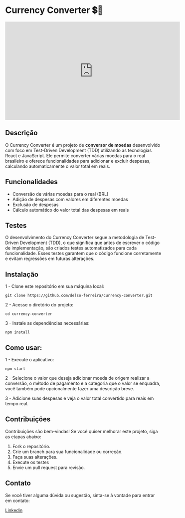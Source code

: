 <h1>Currency Converter 💲💱</h1> 

<iframe width="560" height="315" src="https://www.youtube.com/watch?v=Bf-xKT6hK8c&ab_channel=Fer" frameborder="0" allowfullscreen></iframe>

<h2>Descrição</h2>

O Currency Converter é um projeto de <strong>conversor de moedas</strong> desenvolvido com foco em Test-Driven Development (TDD) utilizando as tecnologias React e JavaScript. Ele permite converter várias moedas para o real brasileiro e oferece funcionalidades para adicionar e excluir despesas, calculando automaticamente o valor total em reais.

<h2>Funcionalidades</h2>

* Conversão de várias moedas para o real (BRL)<br>
* Adição de despesas com valores em diferentes moedas<br>
* Exclusão de despesas<br>
* Cálculo automático do valor total das despesas em reais<br>

<h2>Testes</h2>

O desenvolvimento do Currency Converter segue a metodologia de Test-Driven Development (TDD), o que significa que antes de escrever o código de implementação, são criados testes automatizados para cada funcionalidade. Esses testes garantem que o código funcione corretamente e evitam regressões em futuras alterações.

<h2>Instalação</h2>

1 - Clone este repositório em sua máquina local:

```
git clone https://github.com/delso-ferreira/currency-converter.git
```

2 - Acesse o diretório do projeto:

```
cd currency-converter
```

3 - Instale as dependências necessárias:

```
npm install
```

<h2>Como usar:</h2>

1 - Execute o aplicativo:

```
npm start
```
2 - Selecione o valor que deseja adicionar moeda de origem realizar a conversão, o método de pagamento e a categoria que o valor se enquadra, você também pode opcionalmente fazer uma descrição breve.

3 - Adicione suas despesas e veja o valor total convertido para reais em tempo real.

<h2>Contribuições</h2>

Contribuições são bem-vindas! Se você quiser melhorar este projeto, siga as etapas abaixo:

1. Fork o repositório.<br>
2. Crie um branch para sua funcionalidade ou correção.<br>
3. Faça suas alterações.<br>
4. Execute os testes<br>
5. Envie um pull request para revisão.<br>

<h2>Contato</h2>

Se você tiver alguma dúvida ou sugestão, sinta-se à vontade para entrar em contato:

<a href="https://www.linkedin.com/in/delsoferreira/">Linkedin</a>
